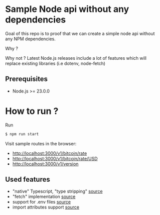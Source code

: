 # Sample Node api without any dependencies

Goal of this repo is to proof that we can create a simple node api without any NPM dependencies.

Why ?

Why not ? Latest Node.js releases include a lot of features which will replace existing libraries (i.e dotenv, node-fetch)

## Prerequisites

- Node.js >= 23.0.0

# How to run ?

Run

```bash
$ npm run start
```

Visit sample routes in the browser:

- [http://localhost:3000/v1/bitcoin/rate](http://localhost:3000/v1/bitcoin/rate)
- [http://localhost:3000/v1/bitcoin/rate/USD](http://localhost:3000/v1/bitcoin/rate/USD)
- [http://localhost:3000/v1/version](http://localhost:3000/v1/version)

## Used features

- "native" Typescript, "type stripping" [source](https://nodejs.org/en/learn/typescript/run-natively)
- "fetch" implementation [source](https://nodejs.org/en/learn/getting-started/fetch)
- support for .env files [source](https://nodejs.org/dist/latest-v22.x/docs/api/cli.html#--env-fileconfig)
- import attributes support [source](https://nodejs.org/dist/latest-v22.x/docs/api/esm.html#esm_import_attributes)
